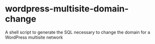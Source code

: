 wordpress-multisite-domain-change
=================================

A shell script to generate the SQL necessary to change the domain for a WordPress multisite network
